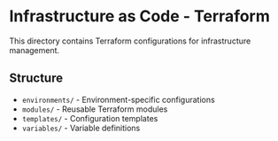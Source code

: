 # Infrastructure as Code - Terraform

This directory contains Terraform configurations for infrastructure management.

## Structure

- `environments/` - Environment-specific configurations
- `modules/` - Reusable Terraform modules
- `templates/` - Configuration templates
- `variables/` - Variable definitions